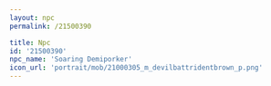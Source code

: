 ```yaml
---
layout: npc
permalink: /21500390

title: Npc
id: '21500390'
npc_name: 'Soaring Demiporker'
icon_url: 'portrait/mob/21000305_m_devilbattridentbrown_p.png'
---
```

